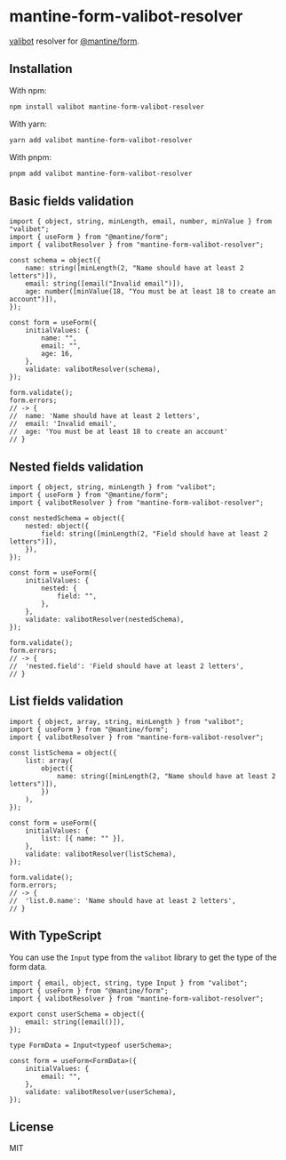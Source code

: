 # mantine-form-valibot-resolver

[valibot](https://www.npmjs.com/package/valibot) resolver for [@mantine/form](https://mantine.dev/form/use-form/).

## Installation

With npm:

```sh
npm install valibot mantine-form-valibot-resolver
```

With yarn:

```sh
yarn add valibot mantine-form-valibot-resolver
```

With pnpm:

```sh
pnpm add valibot mantine-form-valibot-resolver
```

## Basic fields validation

```tsx
import { object, string, minLength, email, number, minValue } from "valibot";
import { useForm } from "@mantine/form";
import { valibotResolver } from "mantine-form-valibot-resolver";

const schema = object({
	name: string([minLength(2, "Name should have at least 2 letters")]),
	email: string([email("Invalid email")]),
	age: number([minValue(18, "You must be at least 18 to create an account")]),
});

const form = useForm({
	initialValues: {
		name: "",
		email: "",
		age: 16,
	},
	validate: valibotResolver(schema),
});

form.validate();
form.errors;
// -> {
//  name: 'Name should have at least 2 letters',
//  email: 'Invalid email',
//  age: 'You must be at least 18 to create an account'
// }
```

## Nested fields validation

```tsx
import { object, string, minLength } from "valibot";
import { useForm } from "@mantine/form";
import { valibotResolver } from "mantine-form-valibot-resolver";

const nestedSchema = object({
	nested: object({
		field: string([minLength(2, "Field should have at least 2 letters")]),
	}),
});

const form = useForm({
	initialValues: {
		nested: {
			field: "",
		},
	},
	validate: valibotResolver(nestedSchema),
});

form.validate();
form.errors;
// -> {
//  'nested.field': 'Field should have at least 2 letters',
// }
```

## List fields validation

```tsx
import { object, array, string, minLength } from "valibot";
import { useForm } from "@mantine/form";
import { valibotResolver } from "mantine-form-valibot-resolver";

const listSchema = object({
	list: array(
		object({
			name: string([minLength(2, "Name should have at least 2 letters")]),
		})
	),
});

const form = useForm({
	initialValues: {
		list: [{ name: "" }],
	},
	validate: valibotResolver(listSchema),
});

form.validate();
form.errors;
// -> {
//  'list.0.name': 'Name should have at least 2 letters',
// }
```

## With TypeScript

You can use the `Input` type from the `valibot` library to get the type of the form data.

```tsx
import { email, object, string, type Input } from "valibot";
import { useForm } from "@mantine/form";
import { valibotResolver } from "mantine-form-valibot-resolver";

export const userSchema = object({
	email: string([email()]),
});

type FormData = Input<typeof userSchema>;

const form = useForm<FormData>({
	initialValues: {
		email: "",
	},
	validate: valibotResolver(userSchema),
});
```

## License

MIT
